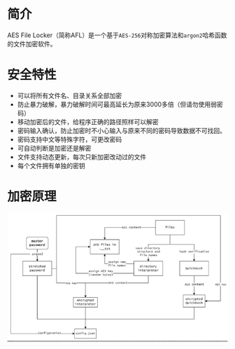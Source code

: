 # 简介

AES File Locker（简称AFL）是一个基于`AES-256`对称加密算法和`argon2`哈希函数的文件加密软件。

# 安全特性

- 可以将所有文件名、目录关系全部加密
- 防止暴力破解，暴力破解时间可最高延长为原来3000多倍（但请勿使用弱密码）
- 移动加密后的文件，给程序正确的路径照样可以解密
- 密码输入确认，防止加密时不小心输入与原来不同的密码导致数据不可找回。
- 密码支持中文等特殊字符，可更改密码
- 可自动判断是加密还是解密
- 文件支持动态更新，每次只新加密改动过的文件
- 每个文件拥有单独的密钥

# 加密原理

![AFL加密流程](AFL%20explained_v2.png)